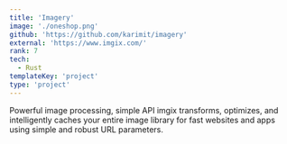 ```yaml
---
title: 'Imagery'
image: './oneshop.png'
github: 'https://github.com/karimit/imagery'
external: 'https://www.imgix.com/'
rank: 7
tech:
  - Rust
templateKey: 'project'
type: 'project'
---
```


Powerful image processing, simple API
imgix transforms, optimizes, and intelligently caches your entire image library for fast websites and apps using simple and robust URL parameters.
